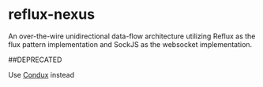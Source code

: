 # reflux-nexus
An over-the-wire unidirectional data-flow architecture utilizing Reflux as the flux pattern implementation and SockJS as the websocket implementation.

##DEPRECATED

Use [Condux](http://github.com/epferrari/condux) instead
